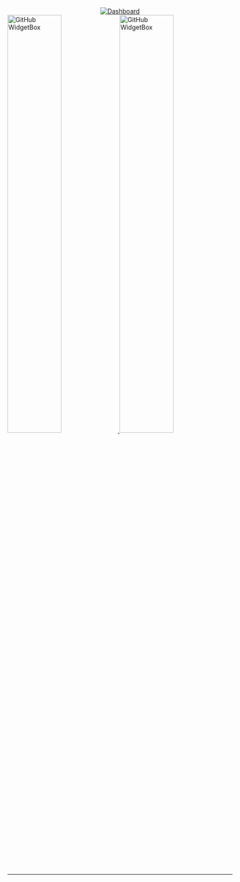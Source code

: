 <section>
    <div align="center">
        <a href="/">
            <img with="100%" src="https://github-widgetbox.vercel.app/api/profile?username=damianodoug&data=followers,repositories,stars,commits&theme=aether" alt="Dashboard">
        </a>
    </div>
    <div>
        <a href="/">
            <img width="49%" src="https://github-widgetbox.vercel.app/api/skills?names=html,css,javascript,python,go,mysql,postgresql&includeNames=true&theme=aether" alt="GitHub WidgetBox" />
            <img width="49%" src="https://github-widgetbox.vercel.app/api/skills?tools=mongodb,docker,apache,nginx,nodejs,heroku,aws&includeNames=true&theme=aether" alt="GitHub WidgetBox" />
        </a>
    </div>
    <hr>
</section>
